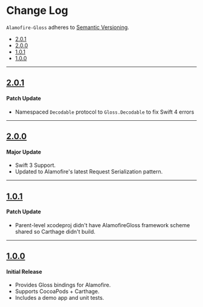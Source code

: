 # Change Log
`Alamofire-Gloss` adheres to [Semantic Versioning](http://semver.org/).

- [2.0.1](#201)
- [2.0.0](#200)
- [1.0.1](#101)
- [1.0.0](#100)

---

## [2.0.1](https://github.com/spxrogers/Alamofire-Gloss/releases/tag/2.0.1)

#### Patch Update
- Namespaced `Decodable` protocol to `Gloss.Decodable` to fix Swift 4 errors

---

## [2.0.0](https://github.com/spxrogers/Alamofire-Gloss/releases/tag/2.0.0)

#### Major Update
- Swift 3 Support.
- Updated to Alamofire's latest Request Serialization pattern.

---

## [1.0.1](https://github.com/spxrogers/Alamofire-Gloss/releases/tag/1.0.1)

#### Patch Update
- Parent-level xcodeproj didn't have AlamofireGloss framework scheme shared so Carthage didn't build.

---

## [1.0.0](https://github.com/spxrogers/Alamofire-Gloss/releases/tag/1.0.0)

#### Initial Release
- Provides Gloss bindings for Alamofire.
- Supports CocoaPods + Carthage.
- Includes a demo app and unit tests.

